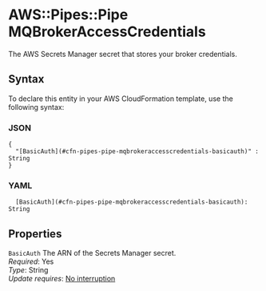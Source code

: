 # AWS::Pipes::Pipe MQBrokerAccessCredentials<a name="aws-properties-pipes-pipe-mqbrokeraccesscredentials"></a>

The AWS Secrets Manager secret that stores your broker credentials\.

## Syntax<a name="aws-properties-pipes-pipe-mqbrokeraccesscredentials-syntax"></a>

To declare this entity in your AWS CloudFormation template, use the following syntax:

### JSON<a name="aws-properties-pipes-pipe-mqbrokeraccesscredentials-syntax.json"></a>

```
{
  "[BasicAuth](#cfn-pipes-pipe-mqbrokeraccesscredentials-basicauth)" : String
}
```

### YAML<a name="aws-properties-pipes-pipe-mqbrokeraccesscredentials-syntax.yaml"></a>

```
  [BasicAuth](#cfn-pipes-pipe-mqbrokeraccesscredentials-basicauth): String
```

## Properties<a name="aws-properties-pipes-pipe-mqbrokeraccesscredentials-properties"></a>

`BasicAuth` <a name="cfn-pipes-pipe-mqbrokeraccesscredentials-basicauth"></a>
The ARN of the Secrets Manager secret\.  
_Required_: Yes  
_Type_: String  
_Update requires_: [No interruption](https://docs.aws.amazon.com/AWSCloudFormation/latest/UserGuide/using-cfn-updating-stacks-update-behaviors.html#update-no-interrupt)
